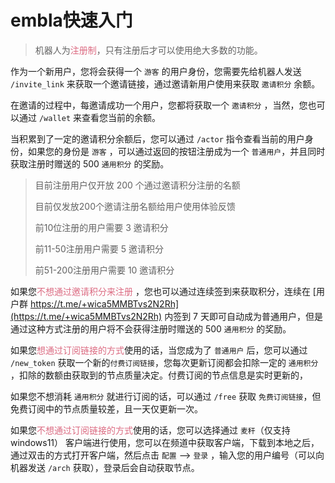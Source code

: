 # embla快速入门

> 机器人为<font color="#dc6b82">注册制</font>，只有注册后才可以使用绝大多数的功能。

作为一个新用户，您将会获得一个 `游客` 的用户身份，您需要先给机器人发送 `/invite_link`
来获取一个邀请链接，通过邀请新用户使用来获取 `邀请积分` 余额。

在邀请的过程中，每邀请成功一个用户，您都将获取一个 `邀请积分` ，当然，您也可以通过 `/wallet` 来查看您当前的余额。

当积累到了一定的邀请积分余额后，您可以通过 `/actor` 指令查看当前的用户身份，如果您的身份是 `游客`
，可以通过返回的按钮注册成为一个 `普通用户`，并且同时获取注册时赠送的 500 `通用积分` 的奖励。

> 目前注册用户仅开放 200 个通过邀请积分注册的名额
>
> 目前仅发放200个邀请注册名额给用户使用体验反馈
>
> 前10位注册的用户需要 3 邀请积分
>
> 前11-50注册用户需要 5 邀请积分
>
> 前51-200注册用户需要 10 邀请积分

如果您<font color="#dc6b82">不想通过邀请积分来注册</font>
，您也可以通过连续签到来获取积分，连续在 [用户群 https://t.me/+wica5MMBTvs2N2Rh](https://t.me/+wica5MMBTvs2N2Rh)
内签到 7 天即可自动成为普通用户，但是通过这种方式注册的用户将不会获得注册时赠送的 500 `通用积分` 的奖励。

如果您<font color="#dc6b82">想通过订阅链接的方式</font>使用的话，当您成为了 `普通用户` 后，您可以通过 `/new_token`
获取一个新的`付费订阅链接`，您每次更新订阅都会扣除一定的 `通用积分`
，扣除的数额由获取到的节点质量决定。付费订阅的节点信息是实时更新的，

如果您不想消耗 `通用积分` 就进行订阅的话，可以通过 `/free` 获取 `免费订阅链接`，但免费订阅中的节点质量较差，且一天仅更新一次。

如果您<font color="#dc6b82">不想通过订阅链接的方式</font>使用的话，您可以选择通过 `麦秆`（仅支持 windows11）
客户端进行使用，您可以在频道中获取客户端，下载到本地之后，通过双击的方式打开客户端，然后点击 `配置` --> `登录` ，输入您的用户编号（可以向机器发送 `/arch` 获取），登录后会自动获取节点。
